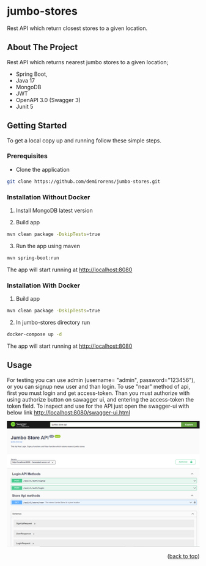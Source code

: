 # jumbo-stores
Rest API which return closest stores to a given location.



<!-- ABOUT THE PROJECT -->
## About The Project

Rest API which returns nearest jumbo stores to a given location;
* Spring Boot,
* Java 17
* MongoDB
* JWT
* OpenAPI 3.0 (Swagger 3)
* Junit 5


<!-- GETTING STARTED -->
## Getting Started

To get a local copy up and running follow these simple steps.

### Prerequisites

* Clone the application

```sh
git clone https://github.com/demirorens/jumbo-stores.git
```

### Installation Without Docker
1. Install MongoDB latest version

2. Build app
```sh
mvn clean package -DskipTests=true
```
3. Run the app using maven

```sh
mvn spring-boot:run
```
The app will start running at <http://localhost:8080>


### Installation With Docker

1. Build app
```sh
mvn clean package -DskipTests=true
```
2. In jumbo-stores directory run
```sh
docker-compose up -d
```
The app will start running at <http://localhost:8080>

<!-- USAGE EXAMPLES -->
## Usage
For testing you can use admin (username= "admin", password="123456"), or you can signup new user and than login. To use "near" method of api, first you must login and get access-token. Than you must authorize with using authorize button on sawagger ui, and entering the access-token the token field. 
To inspect and use for the API just open the swagger-ui with below link
<http://localhost:8080/swagger-ui.html>

![img.png](img.png)

<p align="right">(<a href="#top">back to top</a>)</p>

